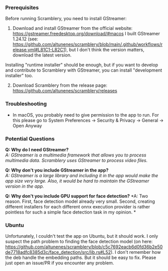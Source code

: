 ### Prerequisites

Before running Scramblery, you need to install GStreamer:


1. Download and install GStreamer from the official website: https://gstreamer.freedesktop.org/download/#macos 
I built GStreamer 1.24.12 (see: https://github.com/altunenes/scramblery/blob/main/.github/workflows/release.yml#L81C1-L82C1), but I don't think the version matters, download the latest version.

Installing "runtime installer" should be enough, but if you want to develop and contribute to Scramblery with GStreamer, you can install "development installer" too.

2. Download Scramblery from the release page:
  https://github.com/altunenes/scramblery/releases

### Troubleshooting
- In macOS, you probably need to give permission to the app to run. For this please go to System Preferences -> Security & Privacy -> General -> Open Anyway

### Potential Questions

**Q: Why do I need GStreamer?**  
*A: GStreamer is a multimedia framework that allows you to process multimedia data. Scramblery uses GStreamer to process video files.*

**Q: Why don't you include GStreamer in the app?**  
*A: GStreamer is a large library and including it in the app would make the app size very large. Also, it would be hard to maintain the GStreamer version in the app.*

**Q: Why don't you include GPU support for face detection?**
*A: Two reason. First, face detection model already very small.
Second, creating different installers for each different onnx execution provider is rather pointless for such a simple face detection task in my opinion. *



### Ubuntu

Unfortunately, I couldn't test the app on Ubuntu, but it should work. I only suspect the path problem to finding the face detection model (on here: https://github.com/altunenes/scramblery/blob/c5c7692eacb6d0fd36b2e50de7718adfc8385d3c/face_detection/src/lib.rs#L52). I don't remember how the deb handle the embedding paths. But it should be easy to fix. Please just open an issue/PR if you encounter any problem.